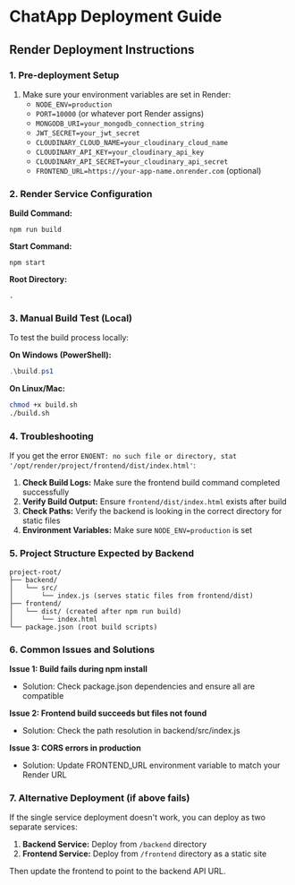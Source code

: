 # ChatApp Deployment Guide

## Render Deployment Instructions

### 1. Pre-deployment Setup

1. Make sure your environment variables are set in Render:
   - `NODE_ENV=production`
   - `PORT=10000` (or whatever port Render assigns)
   - `MONGODB_URI=your_mongodb_connection_string`
   - `JWT_SECRET=your_jwt_secret`
   - `CLOUDINARY_CLOUD_NAME=your_cloudinary_cloud_name`
   - `CLOUDINARY_API_KEY=your_cloudinary_api_key`
   - `CLOUDINARY_API_SECRET=your_cloudinary_api_secret`
   - `FRONTEND_URL=https://your-app-name.onrender.com` (optional)

### 2. Render Service Configuration

**Build Command:**
```
npm run build
```

**Start Command:**
```
npm start
```

**Root Directory:**
```
.
```

### 3. Manual Build Test (Local)

To test the build process locally:

**On Windows (PowerShell):**
```powershell
.\build.ps1
```

**On Linux/Mac:**
```bash
chmod +x build.sh
./build.sh
```

### 4. Troubleshooting

If you get the error `ENOENT: no such file or directory, stat '/opt/render/project/frontend/dist/index.html'`:

1. **Check Build Logs:** Make sure the frontend build command completed successfully
2. **Verify Build Output:** Ensure `frontend/dist/index.html` exists after build
3. **Check Paths:** Verify the backend is looking in the correct directory for static files
4. **Environment Variables:** Make sure `NODE_ENV=production` is set

### 5. Project Structure Expected by Backend

```
project-root/
├── backend/
│   └── src/
│       └── index.js (serves static files from frontend/dist)
├── frontend/
│   └── dist/ (created after npm run build)
│       └── index.html
└── package.json (root build scripts)
```

### 6. Common Issues and Solutions

**Issue 1: Build fails during npm install**
- Solution: Check package.json dependencies and ensure all are compatible

**Issue 2: Frontend build succeeds but files not found**
- Solution: Check the path resolution in backend/src/index.js

**Issue 3: CORS errors in production**
- Solution: Update FRONTEND_URL environment variable to match your Render URL

### 7. Alternative Deployment (if above fails)

If the single service deployment doesn't work, you can deploy as two separate services:

1. **Backend Service:** Deploy from `/backend` directory
2. **Frontend Service:** Deploy from `/frontend` directory as a static site

Then update the frontend to point to the backend API URL.
